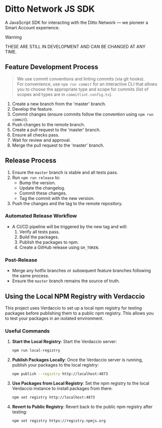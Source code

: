 # Ditto Network JS SDK

A JavaScript SDK for interacting with the Ditto Network — we pioneer a Smart Account experience.

> [!WARNING]  
> THESE ARE STILL IN DEVELOPMENT AND CAN BE CHANGED AT ANY TIME.


## Feature Development Process

> We use commit conventions and linting commits (via git hooks). \
  For convenience, use `npm run commit` for an interactive CLI that allows you to choose the appropriate type and scope for commits (list of scopes and types are in `commitlint.config.ts`).

1. Create a new branch from the 'master' branch.
2. Develop the feature.
3. Commit changes (ensure commits follow the convention using `npm run commit`).
4. Push changes to the remote branch.
5. Create a pull request to the 'master' branch.
6. Ensure all checks pass.
7. Wait for review and approval.
8. Merge the pull request to the 'master' branch.


## Release Process

1. Ensure the `master` branch is stable and all tests pass.
2. Run `npm run release` to:
   - Bump the version.
   - Update the changelog.
   - Commit these changes.
   - Tag the commit with the new version.
3. Push the changes and the tag to the remote repository.


### Automated Release Workflow

- A CI/CD pipeline will be triggered by the new tag and will:
  1. Verify all tests pass.
  2. Build the packages.
  3. Publish the packages to npm.
  4. Create a GitHub release using `GH_TOKEN`.


### Post-Release

- Merge any hotfix branches or subsequent feature branches following the same process.
- Ensure the `master` branch remains the source of truth.


## Using the Local NPM Registry with Verdaccio

This project uses Verdaccio to set up a local npm registry for testing packages before publishing them to a public npm registry. This allows you to test your packages in an isolated environment.


### Useful Commands

1. **Start the Local Registry**: Start the Verdaccio server:

    ```sh
    npm run local-registry
    ```

2. **Publish Packages Locally**: Once the Verdaccio server is running, publish your packages to the local registry:

    ```sh
    npm publish --registry http://localhost:4873
    ```

3. **Use Packages from Local Registry**: Set the npm registry to the local Verdaccio instance to install packages from there:

    ```sh
    npm set registry http://localhost:4873
    ```

4. **Revert to Public Registry**: Revert back to the public npm registry after testing:

    ```sh
    npm set registry https://registry.npmjs.org
    ```
